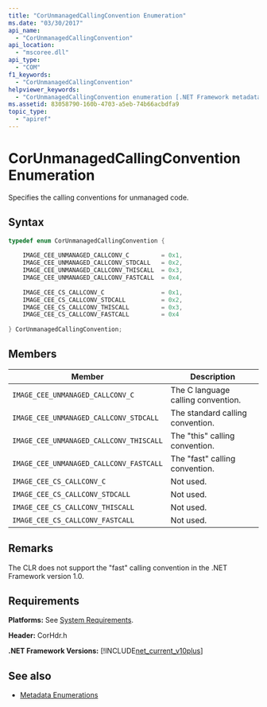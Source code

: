 ```yaml
---
title: "CorUnmanagedCallingConvention Enumeration"
ms.date: "03/30/2017"
api_name: 
  - "CorUnmanagedCallingConvention"
api_location: 
  - "mscoree.dll"
api_type: 
  - "COM"
f1_keywords: 
  - "CorUnmanagedCallingConvention"
helpviewer_keywords: 
  - "CorUnmanagedCallingConvention enumeration [.NET Framework metadata]"
ms.assetid: 83058790-160b-4703-a5eb-74b66acbdfa9
topic_type: 
  - "apiref"
---
```

# CorUnmanagedCallingConvention Enumeration
Specifies the calling conventions for unmanaged code.  
  
## Syntax  
  
```cpp  
typedef enum CorUnmanagedCallingConvention {  
  
    IMAGE_CEE_UNMANAGED_CALLCONV_C         = 0x1,  
    IMAGE_CEE_UNMANAGED_CALLCONV_STDCALL   = 0x2,  
    IMAGE_CEE_UNMANAGED_CALLCONV_THISCALL  = 0x3,  
    IMAGE_CEE_UNMANAGED_CALLCONV_FASTCALL  = 0x4,  
  
    IMAGE_CEE_CS_CALLCONV_C                = 0x1,  
    IMAGE_CEE_CS_CALLCONV_STDCALL          = 0x2,  
    IMAGE_CEE_CS_CALLCONV_THISCALL         = 0x3,  
    IMAGE_CEE_CS_CALLCONV_FASTCALL         = 0x4  
  
} CorUnmanagedCallingConvention;  
```  
  
## Members  
  
|Member|Description|  
|------------|-----------------|  
|`IMAGE_CEE_UNMANAGED_CALLCONV_C`|The C language calling convention.|  
|`IMAGE_CEE_UNMANAGED_CALLCONV_STDCALL`|The standard calling convention.|  
|`IMAGE_CEE_UNMANAGED_CALLCONV_THISCALL`|The "this" calling convention.|  
|`IMAGE_CEE_UNMANAGED_CALLCONV_FASTCALL`|The "fast" calling convention.|  
|`IMAGE_CEE_CS_CALLCONV_C`|Not used.|  
|`IMAGE_CEE_CS_CALLCONV_STDCALL`|Not used.|  
|`IMAGE_CEE_CS_CALLCONV_THISCALL`|Not used.|  
|`IMAGE_CEE_CS_CALLCONV_FASTCALL`|Not used.|  
  
## Remarks  
 The CLR does not support the "fast" calling convention in the .NET Framework version 1.0.  
  
## Requirements  
 **Platforms:** See [System Requirements](../../../../docs/framework/get-started/system-requirements.md).  
  
 **Header:** CorHdr.h  
  
 **.NET Framework Versions:** [!INCLUDE[net_current_v10plus](../../../../includes/net-current-v10plus-md.md)]  
  
## See also

- [Metadata Enumerations](../../../../docs/framework/unmanaged-api/metadata/metadata-enumerations.md)
